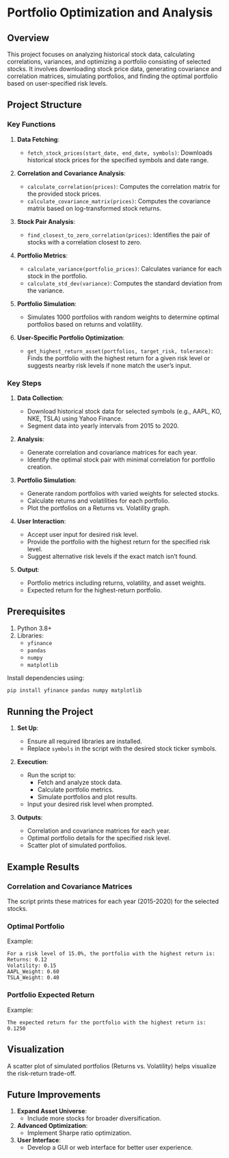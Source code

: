 # Portfolio Optimization and Analysis

## Overview
This project focuses on analyzing historical stock data, calculating correlations, variances, and optimizing a portfolio consisting of selected stocks. It involves downloading stock price data, generating covariance and correlation matrices, simulating portfolios, and finding the optimal portfolio based on user-specified risk levels.

## Project Structure

### Key Functions

1. **Data Fetching**:
    - `fetch_stock_prices(start_date, end_date, symbols)`: Downloads historical stock prices for the specified symbols and date range.

2. **Correlation and Covariance Analysis**:
    - `calculate_correlation(prices)`: Computes the correlation matrix for the provided stock prices.
    - `calculate_covariance_matrix(prices)`: Computes the covariance matrix based on log-transformed stock returns.

3. **Stock Pair Analysis**:
    - `find_closest_to_zero_correlation(prices)`: Identifies the pair of stocks with a correlation closest to zero.

4. **Portfolio Metrics**:
    - `calculate_variance(portfolio_prices)`: Calculates variance for each stock in the portfolio.
    - `calculate_std_dev(variance)`: Computes the standard deviation from the variance.

5. **Portfolio Simulation**:
    - Simulates 1000 portfolios with random weights to determine optimal portfolios based on returns and volatility.

6. **User-Specific Portfolio Optimization**:
    - `get_highest_return_asset(portfolios, target_risk, tolerance)`: Finds the portfolio with the highest return for a given risk level or suggests nearby risk levels if none match the user’s input.

### Key Steps

1. **Data Collection**:
    - Download historical stock data for selected symbols (e.g., AAPL, KO, NKE, TSLA) using Yahoo Finance.
    - Segment data into yearly intervals from 2015 to 2020.

2. **Analysis**:
    - Generate correlation and covariance matrices for each year.
    - Identify the optimal stock pair with minimal correlation for portfolio creation.

3. **Portfolio Simulation**:
    - Generate random portfolios with varied weights for selected stocks.
    - Calculate returns and volatilities for each portfolio.
    - Plot the portfolios on a Returns vs. Volatility graph.

4. **User Interaction**:
    - Accept user input for desired risk level.
    - Provide the portfolio with the highest return for the specified risk level.
    - Suggest alternative risk levels if the exact match isn’t found.

5. **Output**:
    - Portfolio metrics including returns, volatility, and asset weights.
    - Expected return for the highest-return portfolio.

## Prerequisites

1. Python 3.8+
2. Libraries:
    - `yfinance`
    - `pandas`
    - `numpy`
    - `matplotlib`

Install dependencies using:
```bash
pip install yfinance pandas numpy matplotlib
```

## Running the Project

1. **Set Up**:
    - Ensure all required libraries are installed.
    - Replace `symbols` in the script with the desired stock ticker symbols.

2. **Execution**:
    - Run the script to:
        - Fetch and analyze stock data.
        - Calculate portfolio metrics.
        - Simulate portfolios and plot results.
    - Input your desired risk level when prompted.

3. **Outputs**:
    - Correlation and covariance matrices for each year.
    - Optimal portfolio details for the specified risk level.
    - Scatter plot of simulated portfolios.

## Example Results

### Correlation and Covariance Matrices
The script prints these matrices for each year (2015-2020) for the selected stocks.

### Optimal Portfolio
Example:
```
For a risk level of 15.0%, the portfolio with the highest return is:
Returns: 0.12
Volatility: 0.15
AAPL_Weight: 0.60
TSLA_Weight: 0.40
```

### Portfolio Expected Return
Example:
```
The expected return for the portfolio with the highest return is: 0.1250
```

## Visualization
A scatter plot of simulated portfolios (Returns vs. Volatility) helps visualize the risk-return trade-off.

## Future Improvements
1. **Expand Asset Universe**:
    - Include more stocks for broader diversification.
2. **Advanced Optimization**:
    - Implement Sharpe ratio optimization.
3. **User Interface**:
    - Develop a GUI or web interface for better user experience.


